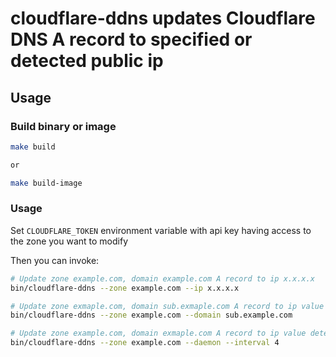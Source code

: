 # cloudflare-ddns updates Cloudflare DNS A record to specified or detected public ip

## Usage 

### Build binary or image

```bash
make build

or

make build-image
```

### Usage

Set `CLOUDFLARE_TOKEN` environment variable with api key having access to the zone you want to modify

Then you can invoke:

```bash
# Update zone example.com, domain example.com A record to ip x.x.x.x
bin/cloudflare-ddns --zone example.com --ip x.x.x.x

# Update zone exmaple.com, domain sub.exmaple.com A record to ip value detected with http://ifconfig.me
bin/cloudflare-ddns --zone example.com --domain sub.example.com

# Update zone example.com, domain exmaple.com A record to ip value detected with http://ifconfig.me but run in daemon mode and do update every 4h
bin/cloudflare-ddns --zone example.com --daemon --interval 4
```




